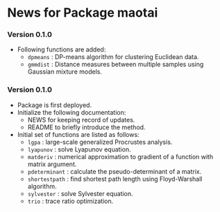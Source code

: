 # News for Package maotai
### Version 0.1.0
  * Following functions are added:
    - `dpmeans`      : DP-means algorithm for clustering Euclidean data.
    - `gmmdist`      : Distance measures between multiple samples using Gaussian mixture models.
### Version 0.1.0
  * Package is first deployed.
  * Initialize the following documentation:
    - NEWS for keeping record of updates.
    - README to briefly introduce the method.
  * Initial set of functions are listed as follows:
    - `lgpa`         : large-scale generalized Procrustes analysis.
    - `lyapunov`     : solve Lyapunov equation.
    - `matderiv`     : numerical approximation to gradient of a function with matrix argument.
    - `pdeterminant` : calculate the pseudo-determinant of a matrix.
    - `shortestpath` : find shortest path length using Floyd-Warshall algorithm.
    - `sylvester`    : solve Sylvester equation.
    - `trio`         : trace ratio optimization.